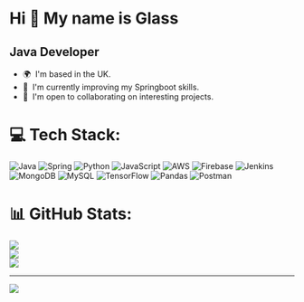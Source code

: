 Hi 👋 My name is Glass
======================

Java Developer
---------------------

*   🌍  I'm based in the UK.
*   🧠  I'm currently improving my Springboot skills.
*   🤝  I'm open to collaborating on interesting projects.

# 💻 Tech Stack:
![Java](https://img.shields.io/badge/java-%23ED8B00.svg?style=for-the-badge&logo=java&logoColor=white) ![Spring](https://img.shields.io/badge/spring-%236DB33F.svg?style=for-the-badge&logo=spring&logoColor=white) ![Python](https://img.shields.io/badge/python-3670A0?style=for-the-badge&logo=python&logoColor=ffdd54) ![JavaScript](https://img.shields.io/badge/javascript-%23323330.svg?style=for-the-badge&logo=javascript&logoColor=%23F7DF1E) ![AWS](https://img.shields.io/badge/AWS-%23FF9900.svg?style=for-the-badge&logo=amazon-aws&logoColor=white) ![Firebase](https://img.shields.io/badge/firebase-%23039BE5.svg?style=for-the-badge&logo=firebase) ![Jenkins](https://img.shields.io/badge/jenkins-%232C5263.svg?style=for-the-badge&logo=jenkins&logoColor=white) ![MongoDB](https://img.shields.io/badge/MongoDB-%234ea94b.svg?style=for-the-badge&logo=mongodb&logoColor=white) ![MySQL](https://img.shields.io/badge/mysql-%2300f.svg?style=for-the-badge&logo=mysql&logoColor=white) ![TensorFlow](https://img.shields.io/badge/TensorFlow-%23FF6F00.svg?style=for-the-badge&logo=TensorFlow&logoColor=white) ![Pandas](https://img.shields.io/badge/pandas-%23150458.svg?style=for-the-badge&logo=pandas&logoColor=white) ![Postman](https://img.shields.io/badge/Postman-FF6C37?style=for-the-badge&logo=postman&logoColor=white)
# 📊 GitHub Stats:
![](https://github-readme-stats.vercel.app/api?username=glass-uk&theme=material-palenight&hide_border=true&include_all_commits=false&count_private=true)<br/>
![](https://github-readme-streak-stats.herokuapp.com/?user=glass-uk&theme=material-palenight&hide_border=true)<br/>
![](https://github-readme-stats.vercel.app/api/top-langs/?username=glass-uk&theme=material-palenight&hide_border=true&include_all_commits=false&count_private=true&layout=compact)

---
[![](https://visitcount.itsvg.in/api?id=glass-uk&icon=0&color=0)](https://visitcount.itsvg.in)
